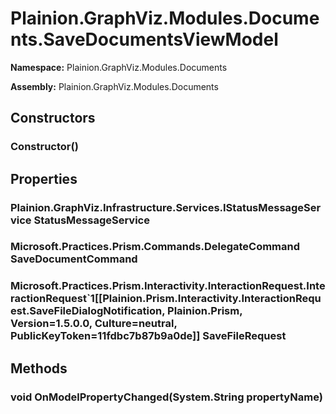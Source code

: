 
# Plainion.GraphViz.Modules.Documents.SaveDocumentsViewModel

**Namespace:** Plainion.GraphViz.Modules.Documents

**Assembly:** Plainion.GraphViz.Modules.Documents


## Constructors

### Constructor()


## Properties

### Plainion.GraphViz.Infrastructure.Services.IStatusMessageService StatusMessageService

### Microsoft.Practices.Prism.Commands.DelegateCommand SaveDocumentCommand

### Microsoft.Practices.Prism.Interactivity.InteractionRequest.InteractionRequest`1[[Plainion.Prism.Interactivity.InteractionRequest.SaveFileDialogNotification, Plainion.Prism, Version=1.5.0.0, Culture=neutral, PublicKeyToken=11fdbc7b87b9a0de]] SaveFileRequest


## Methods

### void OnModelPropertyChanged(System.String propertyName)
